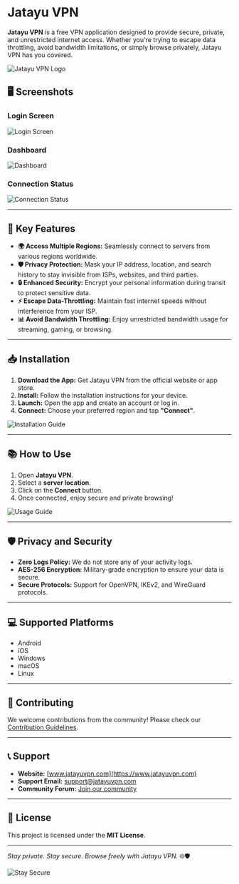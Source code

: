 # Jatayu VPN

**Jatayu VPN** is a free VPN application designed to provide secure, private, and unrestricted internet access. Whether you're trying to escape data throttling, avoid bandwidth limitations, or simply browse privately, Jatayu VPN has you covered.

![Jatayu VPN Logo](assets/jatayu_logo.png)
## 🖥️ Screenshots

### Login Screen  
![Login Screen](assets/login_screen.png)

### Dashboard  
![Dashboard](assets/dashboard.png)

### Connection Status  
![Connection Status](assets/connection_status.png)


---

## 🚀 **Key Features**

- **🌍 Access Multiple Regions:** Seamlessly connect to servers from various regions worldwide.
- **🛡️ Privacy Protection:** Mask your IP address, location, and search history to stay invisible from ISPs, websites, and third parties.
- **🔒 Enhanced Security:** Encrypt your personal information during transit to protect sensitive data.
- **⚡ Escape Data-Throttling:** Maintain fast internet speeds without interference from your ISP.
- **📊 Avoid Bandwidth Throttling:** Enjoy unrestricted bandwidth usage for streaming, gaming, or browsing.

---

## 📥 **Installation**

1. **Download the App:** Get Jatayu VPN from the official website or app store.
2. **Install:** Follow the installation instructions for your device.
3. **Launch:** Open the app and create an account or log in.
4. **Connect:** Choose your preferred region and tap **"Connect"**.

![Installation Guide](assets/installation_guide.png)

---

## 📚 **How to Use**

1. Open **Jatayu VPN**.
2. Select a **server location**.
3. Click on the **Connect** button.
4. Once connected, enjoy secure and private browsing!

![Usage Guide](assets/usage_guide.png)

---

## 🛡️ **Privacy and Security**

- **Zero Logs Policy:** We do not store any of your activity logs.
- **AES-256 Encryption:** Military-grade encryption to ensure your data is secure.
- **Secure Protocols:** Support for OpenVPN, IKEv2, and WireGuard protocols.

---

## 💻 **Supported Platforms**

- Android
- iOS
- Windows
- macOS
- Linux

---

## 🤝 **Contributing**

We welcome contributions from the community! Please check our [Contribution Guidelines](CONTRIBUTING.md).

---

## 📞 **Support**

- **Website:** [www.jatayuvpn.com](https://www.jatayuvpn.com)
- **Support Email:** support@jatayuvpn.com
- **Community Forum:** [Join our community](https://forum.jatayuvpn.com)

---

## 📜 **License**

This project is licensed under the **MIT License**.

---

*Stay private. Stay secure. Browse freely with Jatayu VPN.* 🌐🛡️

![Stay Secure](assets/stay_secure.png)

